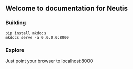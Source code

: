 ## Welcome to documentation for Neutis

### Building

```
pip install mkdocs
mkdocs serve -a 0.0.0.0:8000
```

### Explore

Just point your browser to localhost:8000
